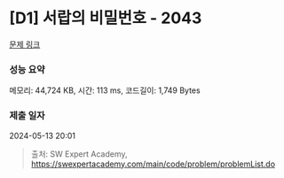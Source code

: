 # [D1] 서랍의 비밀번호 - 2043 

[문제 링크](https://swexpertacademy.com/main/code/problem/problemDetail.do?contestProbId=AV5QJ_8KAx8DFAUq) 

### 성능 요약

메모리: 44,724 KB, 시간: 113 ms, 코드길이: 1,749 Bytes

### 제출 일자

2024-05-13 20:01



> 출처: SW Expert Academy, https://swexpertacademy.com/main/code/problem/problemList.do